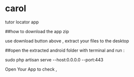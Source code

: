 # carol
tutor locator app


##how to download the app zip 


use download button above ,
extract your files to the desktop

##open the extracted android folder with terminal and run :


sudo php artisan serve --host:0.0.0.0 --port:443

Open Your App to check ,


